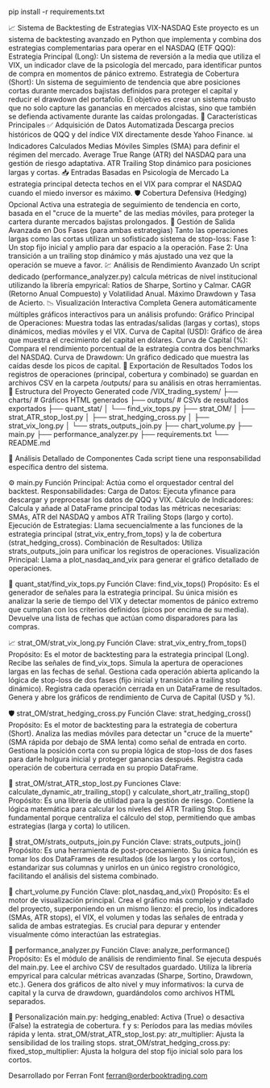 pip install -r requirements.txt

📈 Sistema de Backtesting de Estrategias VIX-NASDAQ
Este proyecto es un sistema de backtesting avanzado en Python que implementa y combina dos estrategias complementarias para operar en el NASDAQ (ETF QQQ):
Estrategia Principal (Long): Un sistema de reversión a la media que utiliza el VIX, un indicador clave de la psicología del mercado, para identificar puntos de compra en momentos de pánico extremo.
Estrategia de Cobertura (Short): Un sistema de seguimiento de tendencia que abre posiciones cortas durante mercados bajistas definidos para proteger el capital y reducir el drawdown del portafolio.
El objetivo es crear un sistema robusto que no solo capture las ganancias en mercados alcistas, sino que también se defienda activamente durante las caídas prolongadas.
🚀 Características Principales
✅ Adquisición de Datos Automatizada
Descarga precios históricos de QQQ y del índice VIX directamente desde Yahoo Finance.
📊 Indicadores Calculados
Medias Móviles Simples (SMA) para definir el régimen del mercado.
Average True Range (ATR) del NASDAQ para una gestión de riesgo adaptativa.
ATR Trailing Stop dinámico para posiciones largas y cortas.
📥 Entradas Basadas en Psicología de Mercado
La estrategia principal detecta techos en el VIX para comprar el NASDAQ cuando el miedo inversor es máximo.
🛡️ Cobertura Defensiva (Hedging) Opcional
Activa una estrategia de seguimiento de tendencia en corto, basada en el "cruce de la muerte" de las medias móviles, para proteger la cartera durante mercados bajistas prolongados.
🧬 Gestión de Salida Avanzada en Dos Fases (para ambas estrategias)
Tanto las operaciones largas como las cortas utilizan un sofisticado sistema de stop-loss:
Fase 1: Un stop fijo inicial y amplio para dar espacio a la operación.
Fase 2: Una transición a un trailing stop dinámico y más ajustado una vez que la operación se mueve a favor.
💹 Análisis de Rendimiento Avanzado
Un script dedicado (performance_analyzer.py) calcula métricas de nivel institucional utilizando la librería empyrical:
Ratios de Sharpe, Sortino y Calmar.
CAGR (Retorno Anual Compuesto) y Volatilidad Anual.
Máximo Drawdown y Tasa de Acierto.
📉 Visualización Interactiva Completa
Genera automáticamente múltiples gráficos interactivos para un análisis profundo:
Gráfico Principal de Operaciones: Muestra todas las entradas/salidas (largas y cortas), stops dinámicos, medias móviles y el VIX.
Curva de Capital (USD): Gráfico de área que muestra el crecimiento del capital en dólares.
Curva de Capital (%): Compara el rendimiento porcentual de la estrategia contra dos benchmarks del NASDAQ.
Curva de Drawdown: Un gráfico dedicado que muestra las caídas desde los picos de capital.
💾 Exportación de Resultados
Todos los registros de operaciones (principal, cobertura y combinado) se guardan en archivos CSV en la carpeta /outputs/ para su análisis en otras herramientas.
📁 Estructura del Proyecto
Generated code
/VIX_trading_system/
├── charts/                   # Gráficos HTML generados
├── outputs/                  # CSVs de resultados exportados
├── quant_stat/
│   └── find_vix_tops.py
├── strat_OM/
│   ├── strat_ATR_stop_lost.py
│   ├── strat_hedging_cross.py
│   ├── strat_vix_long.py
│   └── strats_outputs_join.py
├── chart_volume.py
├── main.py
├── performance_analyzer.py
├── requirements.txt
└── README.md

🔬 Análisis Detallado de Componentes
Cada script tiene una responsabilidad específica dentro del sistema.

⚙️ main.py
Función Principal: Actúa como el orquestador central del backtest.
Responsabilidades:
Carga de Datos: Ejecuta yfinance para descargar y preprocesar los datos de QQQ y VIX.
Cálculo de Indicadores: Calcula y añade al DataFrame principal todas las métricas necesarias: SMAs, ATR del NASDAQ y ambos ATR Trailing Stops (largo y corto).
Ejecución de Estrategias: Llama secuencialmente a las funciones de la estrategia principal (strat_vix_entry_from_tops) y la de cobertura (strat_hedging_cross).
Combinación de Resultados: Utiliza strats_outputs_join para unificar los registros de operaciones.
Visualización Principal: Llama a plot_nasdaq_and_vix para generar el gráfico detallado de operaciones.

🧠 quant_stat/find_vix_tops.py
Función Clave: find_vix_tops()
Propósito: Es el generador de señales para la estrategia principal. Su única misión es analizar la serie de tiempo del VIX y detectar momentos de pánico extremo que cumplan con los criterios definidos (picos por encima de su media). Devuelve una lista de fechas que actúan como disparadores para las compras.

📈 strat_OM/strat_vix_long.py
Función Clave: strat_vix_entry_from_tops()
Propósito: Es el motor de backtesting para la estrategia principal (Long).
Recibe las señales de find_vix_tops.
Simula la apertura de operaciones largas en las fechas de señal.
Gestiona cada operación abierta aplicando la lógica de stop-loss de dos fases (fijo inicial y transición a trailing stop dinámico).
Registra cada operación cerrada en un DataFrame de resultados.
Genera y abre los gráficos de rendimiento de Curva de Capital (USD y %).

🛡️ strat_OM/strat_hedging_cross.py
Función Clave: strat_hedging_cross()
Propósito: Es el motor de backtesting para la estrategia de cobertura (Short).
Analiza las medias móviles para detectar un "cruce de la muerte" (SMA rápida por debajo de SMA lenta) como señal de entrada en corto.
Gestiona la posición corta con su propia lógica de stop-loss de dos fases para darle holgura inicial y proteger ganancias después.
Registra cada operación de cobertura cerrada en su propio DataFrame.

📏 strat_OM/strat_ATR_stop_lost.py
Funciones Clave: calculate_dynamic_atr_trailing_stop() y calculate_short_atr_trailing_stop()
Propósito: Es una librería de utilidad para la gestión de riesgo. Contiene la lógica matemática para calcular los niveles del ATR Trailing Stop. Es fundamental porque centraliza el cálculo del stop, permitiendo que ambas estrategias (larga y corta) lo utilicen.

🔗 strat_OM/strats_outputs_join.py
Función Clave: strats_outputs_join()
Propósito: Es una herramienta de post-procesamiento. Su única función es tomar los dos DataFrames de resultados (de los largos y los cortos), estandarizar sus columnas y unirlos en un único registro cronológico, facilitando el análisis del sistema combinado.

🎨 chart_volume.py
Función Clave: plot_nasdaq_and_vix()
Propósito: Es el motor de visualización principal. Crea el gráfico más complejo y detallado del proyecto, superponiendo en un mismo lienzo: el precio, los indicadores (SMAs, ATR stops), el VIX, el volumen y todas las señales de entrada y salida de ambas estrategias. Es crucial para depurar y entender visualmente cómo interactúan las estrategias.

🧮 performance_analyzer.py
Función Clave: analyze_performance()
Propósito: Es el módulo de análisis de rendimiento final. Se ejecuta después del main.py.
Lee el archivo CSV de resultados guardado.
Utiliza la librería empyrical para calcular métricas avanzadas (Sharpe, Sortino, Drawdown, etc.).
Genera dos gráficos de alto nivel y muy informativos: la curva de capital y la curva de drawdown, guardándolos como archivos HTML separados.


🔧 Personalización
main.py:
hedging_enabled: Activa (True) o desactiva (False) la estrategia de cobertura.
f y s: Períodos para las medias móviles rápida y lenta.
strat_OM/strat_ATR_stop_lost.py:
atr_multiplier: Ajusta la sensibilidad de los trailing stops.
strat_OM/strat_hedging_cross.py:
fixed_stop_multiplier: Ajusta la holgura del stop fijo inicial solo para los cortos.


Desarrollado por Ferran Font
ferran@orderbooktrading.com